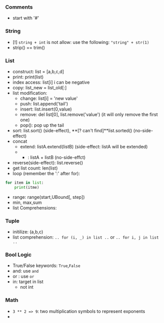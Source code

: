 ### Comments
* start with '#'

### String
* [!] ```string + int``` is not allow: use the following: ```"string" + str(1)```
* strip() == trim()


### List
* construct: list = [a,b,c,d]
* print: print(list)
* index access: list[i] i can be negative
* copy: list_new = list_old[:]
* list modification: 
  * change: list[i] = 'new value'
  * push: list.append('tail')
  * insert: list.insert(0,value)
  * remove: del list[0], list.remove('value') (it will only remove the first one)
  * pop(): pop up the tail
* sort: list.sort() (side-effect), **[? can't find]**list.sorted() (no-side-effect)
* concat
  * extend: listA.extend(listB) (side-effect: listA will be extended)
  * + : listA + listB (no-side-effct)
* reverse(side-effect): list.reverse()
* get list count: len(list)
* loop (remember the ':' after for): 
```python
for item in list:
    print(itme)
```
* range: range(start,UBound[, step])
* min, max,sum
* list Comprehensions: 

### Tuple
* initilize: (a,b,c)
* list comprehension: ```.. for (i, _) in list ..``` or ```.. for i, j in list ..```

### Bool Logic
* True/False keywords: ```True```,```False``` 
* and: use ```and```
* or : use ```or```
* in: target in list
  * not int

### Math
*  ```3 ** 2 => 9```: two multiplication symbols to represent exponents
*  

